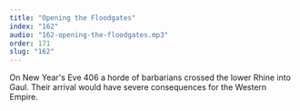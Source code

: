 ```yaml
---
title: "Opening the Floodgates"
index: "162"
audio: "162-opening-the-floodgates.mp3"
order: 171
slug: "162"
---
```


On New Year's Eve 406 a horde of barbarians crossed the lower Rhine into Gaul. Their arrival would have severe consequences for the Western Empire. 
